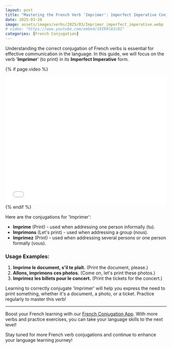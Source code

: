 ```yaml
---
layout: post
title: "Mastering the French Verb 'Imprimer': Imperfect Imperative Conjugation"
date: 2025-03-28
image: assets/images/verbs/2025/03/Imprimer_imperfect_imperative.webp
# video: "https://www.youtube.com/embed/19IKRl83c8I"
categories: [French Conjugation]
---
```


Understanding the correct conjugation of French verbs is essential for effective communication in the language. In this guide, we will focus on the verb '**Imprimer**' (to print) in its **Imperfect Imperative** form. 

<!-- Video Embed Section -->
{% if page.video %}
<div class="video-embed">
  <iframe width="100%" height="400" src="{{ page.video | escape }}" frameborder="0" allowfullscreen></iframe>
</div>
{% endif %}

Here are the conjugations for 'Imprimer':

- **Imprime** (Print) - used when addressing one person informally (tu).
- **Imprimons** (Let's print) - used when addressing a group (nous).
- **Imprimez** (Print) - used when addressing several persons or one person formally (vous).

### Usage Examples:

1. **Imprime le document, s'il te plaît.** (Print the document, please.)
2. **Allons, imprimons ces photos.** (Come on, let's print these photos.)
3. **Imprimez les billets pour le concert.** (Print the tickets for the concert.)

Learning to correctly conjugate 'Imprimer' will help you express the need to print something, whether it's a document, a photo, or a ticket. Practice regularly to master this verb!

---

Boost your French learning with our [French Conjugation App]({{site.appStore.url}}). With more verbs and practice exercises, you can take your language skills to the next level!

Stay tuned for more French verb conjugations and continue to enhance your language learning journey!
